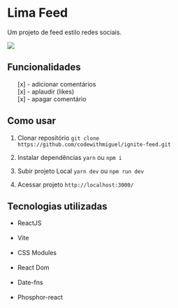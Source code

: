 # Lima Feed

Um projeto de feed estilo redes sociais.

![](https://cdn.discordapp.com/attachments/960925345824010270/1286332500939116645/Lima-feed.png?ex=66ed85ff&is=66ec347f&hm=a7d61e82f6d735b086ade821c7e8f8faf7b45bc943b59b9d9aea23210de47f39&)

## Funcionalidades

<ul>
  [x] - adicionar comentários<br>
  [x] - aplaudir (likes)<br>
  [x] - apagar comentário<br>
</ul>

## Como usar

1. Clonar repositório
``git clone https://github.com/codewithmiguel/ignite-feed.git ``

2. Instalar dependências
``yarn`` ou ``npm i``

3. Subir projeto Local
``yarn dev`` ou ``npm run dev``

4. Acessar projeto
``http://localhost:3000/``

## Tecnologias utilizadas

<ul>
  <li>ReactJS</li><br>
  <li>Vite</li><br>
  <li>CSS Modules</li><br>
  <li>React Dom</li><br>
  <li>Date-fns</li><br>
  <li>Phosphor-react</li><br>
</ul>
